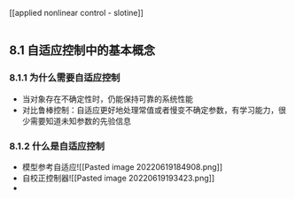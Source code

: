 [[applied nonlinear control - slotine]]
```toc
```


## 8.1 自适应控制中的基本概念
### 8.1.1 为什么需要自适应控制
- 当对象存在不确定性时，仍能保持可靠的系统性能
- 对比鲁棒控制：自适应更好地处理常值或者慢变不确定参数，有学习能力，很少需要知道未知参数的先验信息

### 8.1.2 什么是自适应控制
- 模型参考自适应![[Pasted image 20220619184908.png]]
- 自校正控制器![[Pasted image 20220619193423.png]]
- 
